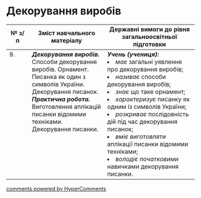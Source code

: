 <div id="hypercomments_widget" class="js-hypercomments-widget invisible"></div>

# Декорування виробів

<table>
  <tr>
    <td width="12%" align="center"><b>№ з/п</b></td>
    <td width="40%" align="center"><b>Зміст навчального матеріалу</b></td>
    <td width="60%" align="center"><b>Державні вимоги до рівня загальноосвітньої підготовки</b></td>
  </tr>
<tbody>
  <tr>
    <td width="12%" style="vertical-align:top !important;">
9.</td>
    <td width="40%" style="vertical-align:top !important;">
<b><i>Декорування виробів.</i></b> Способи декорування виробів. Орнамент. Писанка як один з символів України. Декорування писанок. <br>
<b><i>Практична робота.</i></b> <br>
Виготовлення аплікацій писанки відомими техніками.<br>
Декорування писанки.
<br>
</td>
    <td width="60%" style="vertical-align:top !important;">
<i><b>Учень (учениця):</b></i><br>
<li><i>має</i> загальні уявлення про декорування виробів;</li>
<li><i>називає</i> способи декорування виробів;</li>
<li><i>знає</i> що таке орнамент;</li>
<li><i>характеризує</i> писанку як одним із символів України;</li>
<li><i>розкриває</i> послідовність дій під час декорування писанок;</li>
<li><i>вміє виготовляти</i> аплікації писанки відомими техніками;</li>
<li><i>володіє початковими</i> навичками декорування писанки.</li>
</td>
  </tr>
</tbody>
</table>

<div class="js-hypercomments-container">
<a href="http://hypercomments.com" class="hc-link" title="comments widget">comments powered by HyperComments</a>
</div>